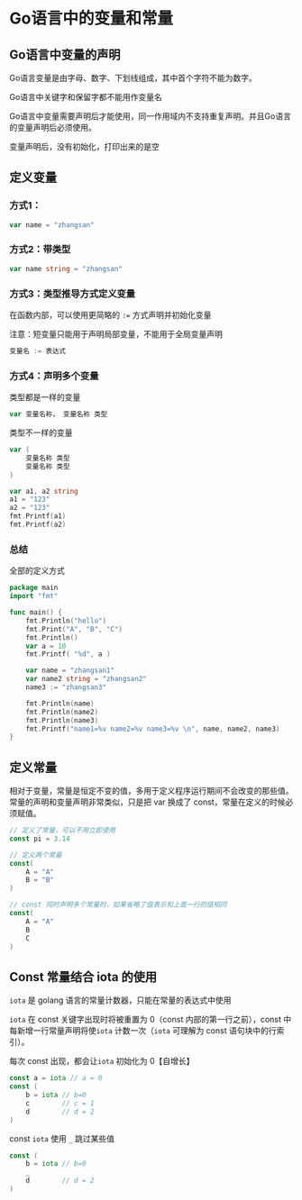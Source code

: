 # Go语言中的变量和常量

## Go语言中变量的声明

Go语言变量是由字母、数字、下划线组成，其中首个字符不能为数字。

Go语言中关键字和保留字都不能用作变量名

Go语言中变量需要声明后才能使用，同一作用域内不支持重复声明。并且Go语言的变量声明后必须使用。

变量声明后，没有初始化，打印出来的是空

## 定义变量

### 方式1：

```go
var name = "zhangsan"
```

### 方式2：带类型

```go
var name string = "zhangsan"
```

### 方式3：类型推导方式定义变量

在函数内部，可以使用更简略的 `:=` 方式声明并初始化变量

注意：短变量只能用于声明局部变量，不能用于全局变量声明

```go
变量名 := 表达式
```

### 方式4：声明多个变量

类型都是一样的变量

```go
var 变量名称， 变量名称 类型
```

类型不一样的变量

```go
var (
	变量名称 类型
    变量名称 类型
)
```

```go
var a1, a2 string
a1 = "123"
a2 = "123"
fmt.Printf(a1)
fmt.Printf(a2)
```

### 总结

全部的定义方式

```go
package main
import "fmt"

func main() {
	fmt.Println("hello")
	fmt.Print("A", "B", "C")
	fmt.Println()
	var a = 10
	fmt.Printf( "%d", a )

	var name = "zhangsan1"
	var name2 string = "zhangsan2"
	name3 := "zhangsan3"

	fmt.Println(name)
	fmt.Println(name2)
	fmt.Println(name3)
	fmt.Printf("name1=%v name2=%v name3=%v \n", name, name2, name3)
}
```

## 定义常量

相对于变量，常量是恒定不变的值，多用于定义程序运行期间不会改变的那些值。常量的声明和变量声明非常类似，只是把 var 换成了 const，常量在定义的时候必须赋值。

```go
// 定义了常量，可以不用立即使用
const pi = 3.14

// 定义两个常量
const(
    A = "A"
    B = "B"
)

// const 同时声明多个常量时，如果省略了值表示和上面一行的值相同
const(
    A = "A"
    B
    C
)
```

## Const 常量结合 iota 的使用

`iota` 是 golang 语言的常量计数器，只能在常量的表达式中使用

`iota` 在 const 关键字出现时将被重置为 0（const 内部的第一行之前），const 中每新增一行常量声明将使`iota` 计数一次（`iota` 可理解为 const 语句块中的行索引）。

每次 const 出现，都会让`iota` 初始化为 0【自增长】

```go
const a = iota // a = 0
const (
	b = iota // b=0
    c        // c = 1
    d        // d = 2
)
```

const  `iota` 使用 `_` 跳过某些值

```go
const (
	b = iota // b=0
    _
    d        // d = 2
)
```


